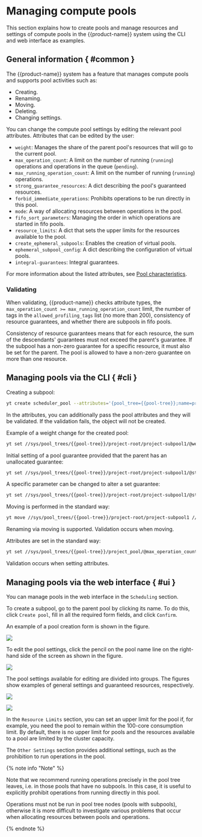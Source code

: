 # Managing compute pools

This section explains how to create pools and manage resources and settings of compute pools in the {{product-name}} system using the CLI and web interface as examples.

## General information { #common }

The {{product-name}} system has a feature that manages compute pools and supports pool activities such as:

- Creating.
- Renaming.
- Moving.
- Deleting.
- Changing settings.

You can change the compute pool settings by editing the relevant pool attributes. Attributes that can be edited by the user:

* `weight`: Manages the share of the parent pool's resources that will go to the current pool.
* `max_operation_count`: A limit on the number of running (`running`) operations and operations in the queue (`pending`).
* `max_running_operation_count`: A limit on the number of running (`running`) operations.
* `strong_guarantee_resources`: A dict describing the pool's guaranteed resources.
* `forbid_immediate_operations`: Prohibits operations to be run directly in this pool.
* `mode`: A way of allocating resources between operations in the pool.
* `fifo_sort_parameters`: Managing the order in which operations are started in fifo pools.
* `resource_limits`: A dict that sets the upper limits for the resources available to the pool.
* `create_ephemeral_subpools`: Enables the creation of virtual pools.
* `ephemeral_subpool_config`: A dict describing the configuration of virtual pools.
* `integral-guarantees`: Integral guarantees.

For more information about the listed attributes, see [Pool characteristics](../../../../user-guide/data-processing/scheduler/pool-settings.md#pools).

### Validating

When validating, {{product-name}} checks attribute types, the `max_operation_count >= max_running_operation_count` limit, the number of tags in the `allowed_profiling_tags` list (no more than 200), consistency of resource guarantees, and whether there are subpools in fifo pools.

Consistency of resource guarantees means that for each resource, the sum of the descendants' guarantees must not exceed the parent's guarantee. If the subpool has a non-zero guarantee for a specific resource, it must also be set for the parent. The pool is allowed to have a non-zero guarantee on more than one resource.

## Managing pools via the CLI { #cli }

Creating a subpool:

```bash
yt create scheduler_pool --attributes='{pool_tree={{pool-tree}};name=project-subpool1;parent_name=project-root}'
```

In the attributes, you can additionally pass the pool attributes and they will be validated. If the validation fails, the object will not be created.

Example of a weight change for the created pool:

```bash
yt set //sys/pool_trees/{{pool-tree}}/project-root/project-subpool1/@weight 10
```

Initial setting of a pool guarantee provided that the parent has an unallocated guarantee:

```bash
yt set //sys/pool_trees/{{pool-tree}}/project-root/project-subpool1/@strong_guarantee_resources '{cpu=50}'
```

A specific parameter can be changed to alter a set guarantee:

```bash
yt set //sys/pool_trees/{{pool-tree}}/project-root/project-subpool1/@strong_guarantee_resources/cpu 100
```

Moving is performed in the standard way:

```bash
yt move //sys/pool_trees/{{pool-tree}}/project-root/project-subpool1 //sys/pool_trees/{{pool-tree}}/new-project/new-subpool
```
Renaming via moving is supported.
Validation occurs when moving.

Attributes are set in the standard way:

```bash
yt set //sys/pool_trees/{{pool-tree}}/project_pool/@max_operation_count 10
```
Validation occurs when setting attributes.

## Managing pools via the web interface { #ui }

You can manage pools in the web interface in the `Scheduling` section.

To create a subpool, go to the parent pool by clicking its name. To do this, click `Create pool`, fill in all the required form fields, and click `Confirm`.

An example of a pool creation form is shown in the figure.

![](../../../../../images/manage_pool_01.png)


To edit the pool settings, click the pencil on the pool name line on the right-hand side of the screen as shown in the figure.

![](../../../../../images/manage_pool_04.png)

The pool settings available for editing are divided into groups. The figures show examples of general settings and guaranteed resources, respectively.

![](../../../../../images/manage_pool_02.png)

![](../../../../../images/manage_pool_03.png)

In the `Resource Limits` section, you can set an upper limit for the pool if, for example, you need the pool to remain within the 100-core consumption limit. By default, there is no upper limit for pools and the resources available to a pool are limited by the cluster capacity.

The `Other Settings` section provides additional settings, such as the prohibition to run operations in the pool.

{% note info "Note" %}

Note that we recommend running operations precisely in the pool tree leaves, i.e. in those pools that have no subpools. In this case, it is useful to explicitly prohibit operations from running directly in this pool.

Operations must not be run in pool tree nodes (pools with subpools), otherwise it is more difficult to investigate various problems that occur when allocating resources between pools and operations.

{% endnote %}